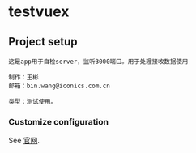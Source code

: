 # testvuex

## Project setup

```
这是app用于自检server，监听3000端口。用于处理接收数据使用

制作：王彬
邮箱：bin.wang@iconics.com.cn

类型：测试使用。

```

### Customize configuration

See [官网](https://www.iconics.com/).
